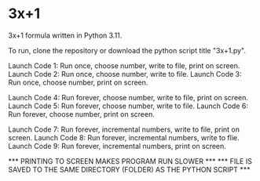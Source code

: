 # 3x+1
3x+1 formula written in Python 3.11. 

To run, clone the repository or download the python script title "3x+1.py". 

Launch Code 1: Run once, choose number, write to file, print on screen.
Launch Code 2: Run once, choose number, write to file.
Launch Code 3: Run once, choose number, print on screen.

Launch Code 4: Run forever, choose number, write to file, print on screen.
Launch Code 5: Run forever, choose number, write to file.
Launch Code 6: Run forever, choose number, print on screen.

Launch Code 7: Run forever, incremental numbers, write to file, print on screen.
Launch Code 8: Run forever, incremental numbers, write to flie.
Launch Code 9: Run forever, incremental numbers, print on screen.

*** PRINTING TO SCREEN MAKES PROGRAM RUN SLOWER ***
*** FILE IS SAVED TO THE SAME DIRECTORY (FOLDER) AS THE PYTHON SCRIPT ***
